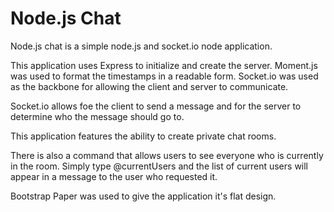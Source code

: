 # Node.js Chat

Node.js chat is a simple node.js and socket.io node application.

This application uses Express to initialize and create the server. Moment.js was used to format the timestamps in a readable form. Socket.io was used as the backbone for allowing the client and server to communicate.

Socket.io allows foe the client to send a message and for the server to determine who the message should go to.

This application features the ability to create private chat rooms.

There is also a command that allows users to see everyone who is currently in the room. Simply type @currentUsers and the list of current users will appear in a message to the user who requested it.

Bootstrap Paper was used to give the application it's flat design.
